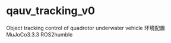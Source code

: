 # qauv_tracking_v0
Object tracking control of quadrotor underwater vehicle
环境配置
MuJoCo3.3.3
ROS2humble
